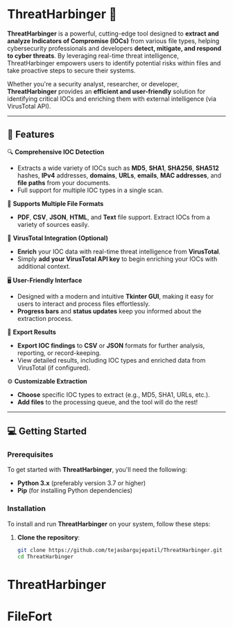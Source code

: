 # ThreatHarbinger 🚨

**ThreatHarbinger** is a powerful, cutting-edge tool designed to **extract and analyze Indicators of Compromise (IOCs)** from various file types, helping cybersecurity professionals and developers **detect, mitigate, and respond to cyber threats**. By leveraging real-time threat intelligence, ThreatHarbinger empowers users to identify potential risks within files and take proactive steps to secure their systems.

Whether you're a security analyst, researcher, or developer, **ThreatHarbinger** provides an **efficient and user-friendly** solution for identifying critical IOCs and enriching them with external intelligence (via VirusTotal API).

---

## 🌟 Features

🔍 **Comprehensive IOC Detection**  
- Extracts a wide variety of IOCs such as **MD5**, **SHA1**, **SHA256**, **SHA512** hashes, **IPv4** addresses, **domains**, **URLs**, **emails**, **MAC addresses**, and **file paths** from your documents.  
- Full support for multiple IOC types in a single scan.

📄 **Supports Multiple File Formats**  
- **PDF**, **CSV**, **JSON**, **HTML**, and **Text** file support. Extract IOCs from a variety of sources easily.

🔗 **VirusTotal Integration (Optional)**  
- **Enrich** your IOC data with real-time threat intelligence from **VirusTotal**.  
- Simply **add your VirusTotal API key** to begin enriching your IOCs with additional context.

🖥️ **User-Friendly Interface**  
- Designed with a modern and intuitive **Tkinter GUI**, making it easy for users to interact and process files effortlessly.  
- **Progress bars** and **status updates** keep you informed about the extraction process.

💾 **Export Results**  
- **Export IOC findings** to **CSV** or **JSON** formats for further analysis, reporting, or record-keeping.  
- View detailed results, including IOC types and enriched data from VirusTotal (if configured).

⚙️ **Customizable Extraction**  
- **Choose** specific IOC types to extract (e.g., MD5, SHA1, URLs, etc.).  
- **Add files** to the processing queue, and the tool will do the rest!

---

## 💻 Getting Started

### Prerequisites

To get started with **ThreatHarbinger**, you'll need the following:

- **Python 3.x** (preferably version 3.7 or higher)
- **Pip** (for installing Python dependencies)

### Installation

To install and run **ThreatHarbinger** on your system, follow these steps:

1. **Clone the repository**:
   ```bash
   git clone https://github.com/tejasbargujepatil/ThreatHarbinger.git
   cd ThreatHarbinger
# ThreatHarbinger
# FileFort
